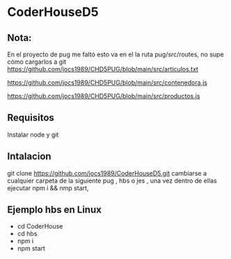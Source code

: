 # CoderHouseD5
## Nota:

En el proyecto de pug me faltó esto va en el la ruta 
pug/src/routes, no supe cómo cargarlos a git
https://github.com/jocs1989/CHD5PUG/blob/main/src/articulos.txt

https://github.com/jocs1989/CHD5PUG/blob/main/src/contenedora.js

https://github.com/jocs1989/CHD5PUG/blob/main/src/productos.js

## Requisitos 
Instalar node y git
## Intalacion
git clone https://github.com/jocs1989/CoderHouseD5.git
cambiarse a cualquier carpeta de la siguiente
pug , hbs o jes , una vez dentro de ellas ejecutar npm i && nmp start,
## Ejemplo hbs en Linux 
- cd CoderHouse
- cd hbs
- npm i
- npm start

